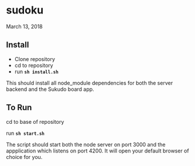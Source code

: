 # sudoku
March 13, 2018

## Install 
* Clone repository
* cd to repository
* run **`sh install.sh`**

This should install all node_module dependencies for both the server backend and the Sukudo board app.


## To Run

cd to base of repository


run  **`sh start.sh`**

The script should start both the node server on port 3000 and the appplication which listens on port 4200. It will open your default browser of choice for you.

